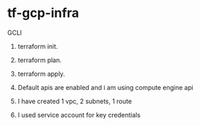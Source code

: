 # tf-gcp-infra
GCLI
1. terraform init.
2. terraform plan.
3. terraform apply.
   
1. Default apis are enabled and i am using compute engine api  
2. I have created 1 vpc, 2 subnets, 1 route
3. I used service account for key credentials 
